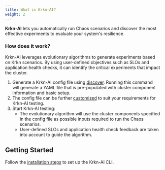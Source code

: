```yaml
---
title: What is Krkn-AI?
weight: 2
---
```


**Krkn-AI** lets you automatically run Chaos scenarios and discover the most effective experiments to evaluate your system's resilience.

### How does it work?

Krkn-AI leverages evolutionary algorithms to generate experiments based on Krkn scenarios. By using user-defined objectives such as SLOs and application health checks, it can identify the critical experiments that impact the cluster.


1. Generate a Krkn-AI config file using [discover](./discover.md). Running this command will generate a YAML file that is pre-populated with cluster component information and basic setup.
2. The config file can be further [customized](./config) to suit your requirements for Krkn-AI testing.
3. Start Krkn-AI testing:
    - The evolutionary algorithm will use the cluster components specified in the config file as possible inputs required to run the Chaos scenarios.
    - User-defined SLOs and application health check feedback are taken into account to guide the algorithm.


## Getting Started

Follow the [installation steps](../installation/krkn-ai.md) to set up the Krkn-AI CLI.
